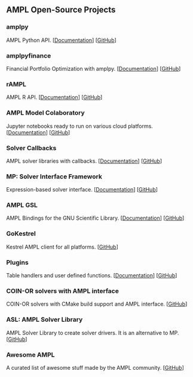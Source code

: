 ## AMPL Open-Source Projects

### amplpy

AMPL Python API. [[Documentation](https://amplpy.readthedocs.io/)] [[GitHub](https://github.com/ampl/amplpy)]

### amplpyfinance

Financial Portfolio Optimization with amplpy. [[Documentation](https://amplpyfinance.readthedocs.io/)] [[GitHub](https://github.com/ampl/amplpyfinance)]

### rAMPL

AMPL R API. [[Documentation](https://rAMPL.readthedocs.io/)] [[GitHub](https://github.com/ampl/rAMPL)]

### AMPL Model Colaboratory

Jupyter notebooks ready to run on various cloud platforms. [[Documentation](https://amplcolab.readthedocs.io/)] [[GitHub](https://github.com/ampl/amplcolab)]

### Solver Callbacks

AMPL solver libraries with callbacks. [[Documentation](https://ampls.readthedocs.io/)] [[GitHub](https://github.com/ampl/ampls-api)]

### MP: Solver Interface Framework

Expression-based solver interface. [[Documentation](https://amplmp.readthedocs.io/)] [[GitHub](https://github.com/ampl/mp)]

### AMPL GSL

AMPL Bindings for the GNU Scientific Library. [[Documentation](https://amplgsl.readthedocs.io/)] [[GitHub](https://github.com/ampl/gsl)]

### GoKestrel

Kestrel AMPL client for all platforms. [[GitHub](https://github.com/ampl/gokestrel)]

### Plugins

Table handlers and user defined functions. [[Documentation](https://amplplugins.readthedocs.io/)] [[GitHub](https://github.com/ampl/plugins)]

### COIN-OR solvers with AMPL interface

COIN-OR solvers with CMake build support and AMPL interface. [[GitHub](https://github.com/ampl/coin)]

### ASL: AMPL Solver Library

AMPL Solver Library to create solver drivers. It is an alternative to MP. [[GitHub](https://github.com/ampl/asl)]

### Awesome AMPL

A curated list of awesome stuff made by the AMPL community. [[GitHub](https://github.com/ampl/awesome-ampl)]
